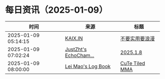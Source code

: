﻿# 每日资讯（2025-01-09）

|时间|来源|标题|
|---|---|---|
|2025-01-09 05:14:15|[KAIX.IN](https://kaix.in/feed/)|[不要实用要浪漫](https://kaix.in/2025/0109-romantic/)|
|2025-01-09 07:02:24|[JustZht's EchoCham...](https://www.justzht.com/rss/)|[2025.1.8](https://www.justzht.com/2025-1-8/)|
|2025-01-09 08:00:00|[Lei Mao's Log Book](https://leimao.github.io/atom.xml)|[CuTe Tiled MMA](https://leimao.github.io/blog/CuTe-Tiled-MMA/)|
